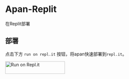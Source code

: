 # Apan-Replit
在Replit部署
## 部署

点击下方 `run on repl.it` 按钮，将apan快速部署到`repl.it`。

<a href="https://repl.it/github/liuzhiwei90/Apan-Replit">
  <img alt="Run on Repl.it" src="https://repl.it/badge/github/liuzhiwei90/Apan-Replit" style="height: 40px; width: 190px;" />
</a>